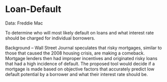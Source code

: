 # Loan-Default
Data: Freddie Mac

To determine who will most likely default on loans and what interest rate should be charged for individual borrowers.

Background – Wall Street Journal speculates that risky mortgages, similar to those that caused the 2008 housing crisis, are making a comeback. Mortgage lenders then had improper incentives and originated risky loans that had a high incidence of default. The proposed tool would decide if a mortgage is made based on objective factors that accurately predict low default potential by a borrower and what their interest rate should be.

